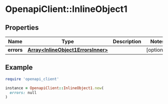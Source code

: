 # OpenapiClient::InlineObject1

## Properties

| Name | Type | Description | Notes |
| ---- | ---- | ----------- | ----- |
| **errors** | [**Array&lt;InlineObject1ErrorsInner&gt;**](InlineObject1ErrorsInner.md) |  | [optional] |

## Example

```ruby
require 'openapi_client'

instance = OpenapiClient::InlineObject1.new(
  errors: null
)
```


